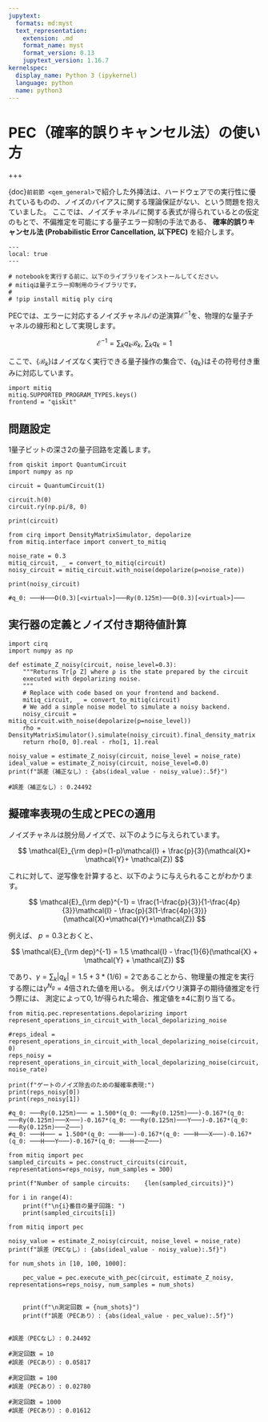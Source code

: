 ```yaml
---
jupytext:
  formats: md:myst
  text_representation:
    extension: .md
    format_name: myst
    format_version: 0.13
    jupytext_version: 1.16.7
kernelspec:
  display_name: Python 3 (ipykernel)
  language: python
  name: python3
---
```


# PEC（確率的誤りキャンセル法）の使い方

+++

{doc}`前前節 <qem_general>`で紹介した外挿法は、ハードウェアでの実行性に優れているものの、ノイズのバイアスに関する理論保証がない、という問題を抱えていました。
ここでは、ノイズチャネル$\mathcal{E}$に関する表式が得られているとの仮定のもとで、不偏推定を可能にする量子エラー抑制の手法である、 **確率的誤りキャンセル法 (Probabilistic Error Cancellation, 以下PEC)** を紹介します。


```{contents} 目次
---
local: true
---
```

$\newcommand{\ket}[1]{| #1 \rangle}$
$\newcommand{\bra}[1]{\langle #1 |}$
$\newcommand{\braket}[2]{\langle #1 | #2 \rangle}$

```{code-cell} ipython3
# notebookを実行する前に、以下のライブラリをインストールしてください。
# mitiqは量子エラー抑制用のライブラリです。
# 
# !pip install mitiq ply cirq
```

PECでは、エラーに対応するノイズチャネル$\mathcal{E}$の逆演算$\mathcal{E}^{-1}$を、物理的な量子チャネルの線形和として実現します。

$$
\mathcal{E}^{-1} = \sum_k q_k \mathcal{B}_k,~\sum_k q_k =1
$$

ここで、$\{\mathcal{B}_k\}$はノイズなく実行できる量子操作の集合で、$\{q_k\}$はその符号付き重みに対応しています。

```{code-cell} ipython3
import mitiq
mitiq.SUPPORTED_PROGRAM_TYPES.keys()
frontend = "qiskit"
```

## 問題設定

1量子ビットの深さ2の量子回路を定義します。

```{code-cell} ipython3
from qiskit import QuantumCircuit
import numpy as np

circuit = QuantumCircuit(1)

circuit.h(0)
circuit.ry(np.pi/8, 0)

print(circuit)
```

```{code-cell} ipython3
from cirq import DensityMatrixSimulator, depolarize
from mitiq.interface import convert_to_mitiq

noise_rate = 0.3
mitiq_circuit, _ = convert_to_mitiq(circuit)
noisy_circuit = mitiq_circuit.with_noise(depolarize(p=noise_rate))

print(noisy_circuit)

#q_0: ───H───D(0.3)[<virtual>]───Ry(0.125π)───D(0.3)[<virtual>]───
```

## 実行器の定義とノイズ付き期待値計算

```{code-cell} ipython3
import cirq
import numpy as np

def estimate_Z_noisy(circuit, noise_level=0.3):
    """Returns Tr[ρ Z] where ρ is the state prepared by the circuit
    executed with depolarizing noise.
    """
    # Replace with code based on your frontend and backend.
    mitiq_circuit, _ = convert_to_mitiq(circuit)
    # We add a simple noise model to simulate a noisy backend.
    noisy_circuit = mitiq_circuit.with_noise(depolarize(p=noise_level))
    rho = DensityMatrixSimulator().simulate(noisy_circuit).final_density_matrix
    return rho[0, 0].real - rho[1, 1].real
```

```{code-cell} ipython3
noisy_value = estimate_Z_noisy(circuit, noise_level = noise_rate)
ideal_value = estimate_Z_noisy(circuit, noise_level=0.0)
print(f"誤差（補正なし）: {abs(ideal_value - noisy_value):.5f}")

#誤差（補正なし）: 0.24492
```

## 擬確率表現の生成とPECの適用

ノイズチャネルは脱分局ノイズで、以下のように与えられています。

$$
\mathcal{E}_{\rm dep}=(1-p)\mathcal{I} + \frac{p}{3}(\mathcal{X}+ \mathcal{Y}+ \mathcal{Z})
$$

これに対して、逆写像を計算すると、以下のように与えられることがわかります。

$$
\mathcal{E}_{\rm dep}^{-1} = \frac{1-\frac{p}{3}}{1-\frac{4p}{3}}\mathcal{I} - \frac{p}{3(1-\frac{4p}{3})}(\mathcal{X}+\mathcal{Y}+\mathcal{Z})
$$

例えば、 $p=0.3$とおくと、

$$
\mathcal{E}_{\rm dep}^{-1} = 1.5 \mathcal{I} - \frac{1}{6}(\mathcal{X} + \mathcal{Y} + \mathcal{Z})
$$

であり、$\gamma = \sum_k|q_k| = 1.5 + 3 * (1/6) = 2$であることから、物理量の推定を実行する際には$\gamma^{N_g}=4$倍された値を用いる。
例えばパウリ演算子の期待値推定を行う際には、 測定によって$0, 1$が得られた場合、推定値を$\pm4$に割り当てる。

```{code-cell} ipython3
from mitiq.pec.representations.depolarizing import represent_operations_in_circuit_with_local_depolarizing_noise

#reps_ideal = represent_operations_in_circuit_with_local_depolarizing_noise(circuit, 0)
reps_noisy = represent_operations_in_circuit_with_local_depolarizing_noise(circuit, noise_rate)

print(f"ゲートのノイズ除去のための擬確率表現:")
print(reps_noisy[0])
print(reps_noisy[1])

#q_0: ───Ry(0.125π)─── = 1.500*(q_0: ───Ry(0.125π)───)-0.167*(q_0: ───Ry(0.125π)───X───)-0.167*(q_0: ───Ry(0.125π)───Y───)-0.167*(q_0: ───Ry(0.125π)───Z───)
#q_0: ───H─── = 1.500*(q_0: ───H───)-0.167*(q_0: ───H───X───)-0.167*(q_0: ───H───Y───)-0.167*(q_0: ───H───Z───)
```

```{code-cell} ipython3
from mitiq import pec
sampled_circuits = pec.construct_circuits(circuit, representations=reps_noisy, num_samples = 300)

print(f"Number of sample circuits:    {len(sampled_circuits)}")

for i in range(4):
    print(f"\n{i}番目の量子回路: ")
    print(sampled_circuits[i])
```

```{code-cell} ipython3
from mitiq import pec

noisy_value = estimate_Z_noisy(circuit, noise_level = noise_rate)
print(f"誤差（PECなし）: {abs(ideal_value - noisy_value):.5f}")

for num_shots in [10, 100, 1000]:

    pec_value = pec.execute_with_pec(circuit, estimate_Z_noisy, representations=reps_noisy, num_samples = num_shots)


    print(f"\n測定回数 = {num_shots}")
    print(f"誤差（PECあり）: {abs(ideal_value - pec_value):.5f}")


#誤差（PECなし）: 0.24492

#測定回数 = 10
#誤差（PECあり）: 0.05817

#測定回数 = 100
#誤差（PECあり）: 0.02780

#測定回数 = 1000
#誤差（PECあり）: 0.01612
```
